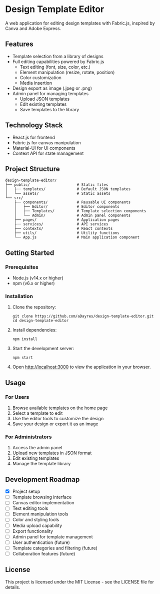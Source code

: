 # Design Template Editor

A web application for editing design templates with Fabric.js, inspired by Canva and Adobe Express.

## Features

- Template selection from a library of designs
- Full editing capabilities powered by Fabric.js
  - Text editing (font, size, color, etc.)
  - Element manipulation (resize, rotate, position)
  - Color customization
  - Media insertion
- Design export as image (.jpeg or .png)
- Admin panel for managing templates
  - Upload JSON templates
  - Edit existing templates
  - Save templates to the library

## Technology Stack

- React.js for frontend
- Fabric.js for canvas manipulation
- Material-UI for UI components
- Context API for state management

## Project Structure

```
design-template-editor/
├── public/                     # Static files
│   ├── templates/              # Default JSON templates
│   └── assets/                 # Static assets
└── src/
    ├── components/             # Reusable UI components
    │   ├── Editor/             # Editor components
    │   ├── Templates/          # Template selection components
    │   └── Admin/              # Admin panel components
    ├── pages/                  # Application pages
    ├── services/               # API services
    ├── contexts/               # React contexts
    ├── utils/                  # Utility functions
    └── App.js                  # Main application component
```

## Getting Started

### Prerequisites

- Node.js (v14.x or higher)
- npm (v6.x or higher)

### Installation

1. Clone the repository:
   ```
   git clone https://github.com/aDayres/design-template-editor.git
   cd design-template-editor
   ```

2. Install dependencies:
   ```
   npm install
   ```

3. Start the development server:
   ```
   npm start
   ```

4. Open [http://localhost:3000](http://localhost:3000) to view the application in your browser.

## Usage

### For Users
1. Browse available templates on the home page
2. Select a template to edit
3. Use the editor tools to customize the design
4. Save your design or export it as an image

### For Administrators
1. Access the admin panel
2. Upload new templates in JSON format
3. Edit existing templates
4. Manage the template library

## Development Roadmap

- [x] Project setup
- [ ] Template browsing interface
- [ ] Canvas editor implementation
- [ ] Text editing tools
- [ ] Element manipulation tools
- [ ] Color and styling tools
- [ ] Media upload capability
- [ ] Export functionality
- [ ] Admin panel for template management
- [ ] User authentication (future)
- [ ] Template categories and filtering (future)
- [ ] Collaboration features (future)

## License

This project is licensed under the MIT License - see the LICENSE file for details.
